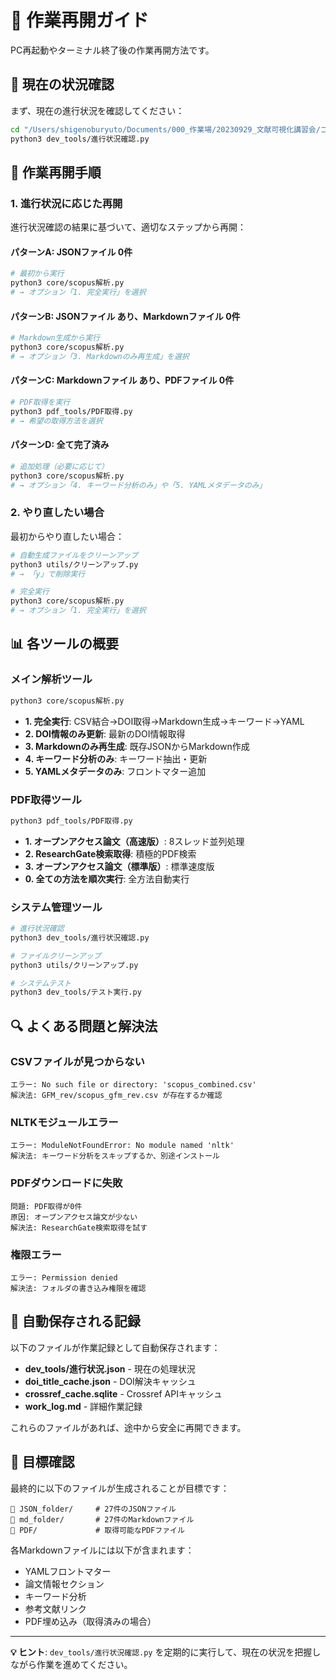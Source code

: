 # 🔄 作業再開ガイド

PC再起動やターミナル終了後の作業再開方法です。

## 📍 現在の状況確認

まず、現在の進行状況を確認してください：

```bash
cd "/Users/shigenoburyuto/Documents/000_作業場/20230929_文献可視化講習会/ゴミ＿消す予定"
python3 dev_tools/進行状況確認.py
```

## 🚀 作業再開手順

### 1. 進行状況に応じた再開

進行状況確認の結果に基づいて、適切なステップから再開：

#### パターンA: JSONファイル 0件
```bash
# 最初から実行
python3 core/scopus解析.py
# → オプション「1. 完全実行」を選択
```

#### パターンB: JSONファイル あり、Markdownファイル 0件
```bash
# Markdown生成から実行
python3 core/scopus解析.py
# → オプション「3. Markdownのみ再生成」を選択
```

#### パターンC: Markdownファイル あり、PDFファイル 0件
```bash
# PDF取得を実行
python3 pdf_tools/PDF取得.py
# → 希望の取得方法を選択
```

#### パターンD: 全て完了済み
```bash
# 追加処理（必要に応じて）
python3 core/scopus解析.py
# → オプション「4. キーワード分析のみ」や「5. YAMLメタデータのみ」
```

### 2. やり直したい場合

最初からやり直したい場合：

```bash
# 自動生成ファイルをクリーンアップ
python3 utils/クリーンアップ.py
# → 「y」で削除実行

# 完全実行
python3 core/scopus解析.py
# → オプション「1. 完全実行」を選択
```

## 📊 各ツールの概要

### メイン解析ツール
```bash
python3 core/scopus解析.py
```
- **1. 完全実行**: CSV結合→DOI取得→Markdown生成→キーワード→YAML
- **2. DOI情報のみ更新**: 最新のDOI情報取得
- **3. Markdownのみ再生成**: 既存JSONからMarkdown作成
- **4. キーワード分析のみ**: キーワード抽出・更新
- **5. YAMLメタデータのみ**: フロントマター追加

### PDF取得ツール
```bash
python3 pdf_tools/PDF取得.py
```
- **1. オープンアクセス論文（高速版）**: 8スレッド並列処理
- **2. ResearchGate検索取得**: 積極的PDF検索
- **3. オープンアクセス論文（標準版）**: 標準速度版
- **0. 全ての方法を順次実行**: 全方法自動実行

### システム管理ツール
```bash
# 進行状況確認
python3 dev_tools/進行状況確認.py

# ファイルクリーンアップ
python3 utils/クリーンアップ.py

# システムテスト
python3 dev_tools/テスト実行.py
```

## 🔍 よくある問題と解決法

### CSVファイルが見つからない
```
エラー: No such file or directory: 'scopus_combined.csv'
解決法: GFM_rev/scopus_gfm_rev.csv が存在するか確認
```

### NLTKモジュールエラー
```
エラー: ModuleNotFoundError: No module named 'nltk'
解決法: キーワード分析をスキップするか、別途インストール
```

### PDFダウンロードに失敗
```
問題: PDF取得が0件
原因: オープンアクセス論文が少ない
解決法: ResearchGate検索取得を試す
```

### 権限エラー
```
エラー: Permission denied
解決法: フォルダの書き込み権限を確認
```

## 💾 自動保存される記録

以下のファイルが作業記録として自動保存されます：

- **dev_tools/進行状況.json** - 現在の処理状況
- **doi_title_cache.json** - DOI解決キャッシュ
- **crossref_cache.sqlite** - Crossref APIキャッシュ
- **work_log.md** - 詳細作業記録

これらのファイルがあれば、途中から安全に再開できます。

## 🎯 目標確認

最終的に以下のファイルが生成されることが目標です：

```
📁 JSON_folder/     # 27件のJSONファイル
📁 md_folder/       # 27件のMarkdownファイル
📁 PDF/             # 取得可能なPDFファイル
```

各Markdownファイルには以下が含まれます：
- YAMLフロントマター
- 論文情報セクション
- キーワード分析
- 参考文献リンク
- PDF埋め込み（取得済みの場合）

---

**💡 ヒント**: `dev_tools/進行状況確認.py` を定期的に実行して、現在の状況を把握しながら作業を進めてください。
